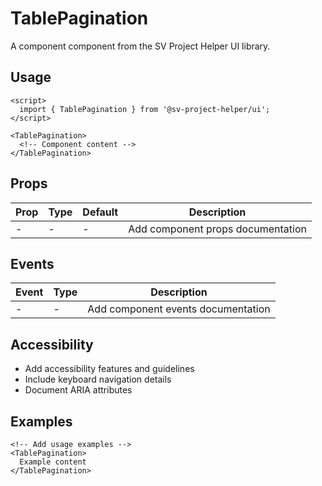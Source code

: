 # TablePagination

A component component from the SV Project Helper UI library.

## Usage

```svelte
<script>
  import { TablePagination } from '@sv-project-helper/ui';
</script>

<TablePagination>
  <!-- Component content -->
</TablePagination>
```

## Props

| Prop | Type | Default | Description |
|------|------|---------|-------------|
| - | - | - | Add component props documentation |

## Events

| Event | Type | Description |
|-------|------|-------------|
| - | - | Add component events documentation |

## Accessibility

- Add accessibility features and guidelines
- Include keyboard navigation details
- Document ARIA attributes

## Examples

```svelte
<!-- Add usage examples -->
<TablePagination>
  Example content
</TablePagination>
```